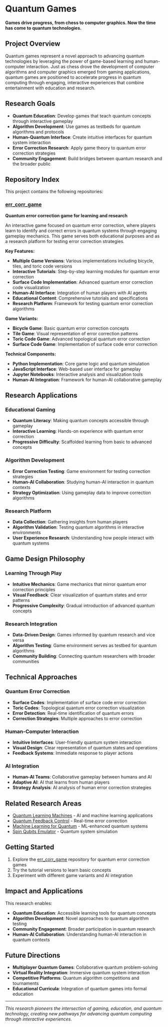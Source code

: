 # Quantum Games

**Games drive progress, from chess to computer graphics. Now the time has come to quantum technologies.**

## Project Overview

Quantum games represent a novel approach to advancing quantum technologies by leveraging the power of game-based learning and human-computer interaction. Just as chess drove the development of computer algorithms and computer graphics emerged from gaming applications, quantum games are positioned to accelerate progress in quantum computing through engaging, interactive experiences that combine entertainment with education and research.

## Research Goals

- **Quantum Education**: Develop games that teach quantum concepts through interactive gameplay
- **Algorithm Development**: Use games as testbeds for quantum algorithms and protocols
- **Human-Quantum Interface**: Create intuitive interfaces for quantum system interaction
- **Error Correction Research**: Apply game theory to quantum error correction strategies
- **Community Engagement**: Build bridges between quantum research and the broader public

## Repository Index

This project contains the following repositories:

### [err_corr_game](repos/err_corr_game/)
**Quantum error correction game for learning and research**

An interactive game focused on quantum error correction, where players learn to identify and correct errors in quantum systems through engaging gameplay mechanics. This game serves both educational purposes and as a research platform for testing error correction strategies.

**Key Features:**
- **Multiple Game Versions**: Various implementations including bicycle, tiles, and toric code versions
- **Interactive Tutorials**: Step-by-step learning modules for quantum error correction
- **Surface Code Implementation**: Advanced quantum error correction code visualization
- **Human-AI Interface**: Integration of human players with AI agents
- **Educational Content**: Comprehensive tutorials and specifications
- **Research Platform**: Framework for testing quantum error correction algorithms

**Game Variants:**
- **Bicycle Game**: Basic quantum error correction concepts
- **Tile Game**: Visual representation of error correction patterns
- **Toric Code Game**: Advanced topological quantum error correction
- **Surface Code Game**: Implementation of surface code error correction

**Technical Components:**
- **Python Implementation**: Core game logic and quantum simulation
- **JavaScript Interface**: Web-based user interface for gameplay
- **Jupyter Notebooks**: Interactive analysis and visualization tools
- **Human-AI Integration**: Framework for human-AI collaborative gameplay

## Research Applications

### Educational Gaming
- **Quantum Literacy**: Making quantum concepts accessible through gameplay
- **Interactive Learning**: Hands-on experience with quantum error correction
- **Progressive Difficulty**: Scaffolded learning from basic to advanced concepts

### Algorithm Development
- **Error Correction Testing**: Game environment for testing correction strategies
- **Human-AI Collaboration**: Studying human-AI interaction in quantum contexts
- **Strategy Optimization**: Using gameplay data to improve correction algorithms

### Research Platform
- **Data Collection**: Gathering insights from human players
- **Algorithm Validation**: Testing quantum algorithms in interactive environments
- **User Experience Research**: Understanding how people interact with quantum systems

## Game Design Philosophy

### Learning Through Play
- **Intuitive Mechanics**: Game mechanics that mirror quantum error correction principles
- **Visual Feedback**: Clear visualization of quantum states and error patterns
- **Progressive Complexity**: Gradual introduction of advanced quantum concepts

### Research Integration
- **Data-Driven Design**: Games informed by quantum research and vice versa
- **Algorithm Testing**: Game environment serves as testbed for quantum algorithms
- **Community Building**: Connecting quantum researchers with broader communities

## Technical Approaches

### Quantum Error Correction
- **Surface Codes**: Implementation of surface code error correction
- **Toric Codes**: Topological quantum error correction visualization
- **Error Detection**: Real-time identification of quantum errors
- **Correction Strategies**: Multiple approaches to error correction

### Human-Computer Interaction
- **Intuitive Interfaces**: User-friendly quantum system interaction
- **Visual Design**: Clear representation of quantum states and operations
- **Feedback Systems**: Immediate response to player actions

### AI Integration
- **Human-AI Teams**: Collaborative gameplay between humans and AI
- **Adaptive AI**: AI that learns from human players
- **Strategy Analysis**: AI analysis of human error correction strategies

## Related Research Areas

- [Quantum Learning Machines](../quantum-learning-machines/) - AI and machine learning applications
- [Quantum Feedback Control](../quantum-feedback-control/) - Real-time error correction
- [Machine Learning for Quantum](../machine-learning-quantum/) - ML-enhanced quantum systems
- [Spin Qubits Emulator](../spin-qubit-emulator/) - Quantum system simulation

## Getting Started

1. Explore the [err_corr_game](repos/err_corr_game/) repository for quantum error correction games
2. Try the tutorial versions to learn basic concepts
3. Experiment with different game variants and AI integration

## Impact and Applications

This research enables:
- **Quantum Education**: Accessible learning tools for quantum concepts
- **Algorithm Development**: Novel approaches to quantum algorithm testing
- **Community Engagement**: Broader participation in quantum research
- **Human-AI Collaboration**: Understanding human-AI interaction in quantum contexts

## Future Directions

- **Multiplayer Quantum Games**: Collaborative quantum problem-solving
- **Virtual Reality Integration**: Immersive quantum system interaction
- **Competitive Platforms**: Quantum algorithm competitions and tournaments
- **Educational Curricula**: Integration of quantum games into formal education

---

*This research pioneers the intersection of gaming, education, and quantum technology, creating new pathways for advancing quantum computing through interactive experiences.*
